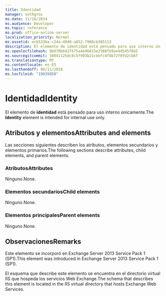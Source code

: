 ```yaml
---
title: Identidad
manager: sethgros
ms.date: 11/16/2014
ms.audience: Developer
ms.topic: reference
ms.prod: office-online-server
localization_priority: Normal
ms.assetid: ecb533ba-c24a-4940-a852-7988cb385113
description: El elemento de identidad está pensado para uso interno únicamente.
ms.openlocfilehash: 9b970b6427575a4e96815e2388fb9ae4d545f6b5
ms.sourcegitcommit: 34041125dc8c5f993b21cebfc4f8b72f0fd2cb6f
ms.translationtype: MT
ms.contentlocale: es-ES
ms.lasthandoff: 06/11/2018
ms.locfileid: "19835850"
---
```

# <a name="identity"></a><span data-ttu-id="383f4-103">Identidad</span><span class="sxs-lookup"><span data-stu-id="383f4-103">Identity</span></span>

<span data-ttu-id="383f4-104">El elemento de **identidad** está pensado para uso interno únicamente.</span><span class="sxs-lookup"><span data-stu-id="383f4-104">The **Identity** element is intended for internal use only.</span></span> 

## <a name="attributes-and-elements"></a><span data-ttu-id="383f4-105">Atributos y elementos</span><span class="sxs-lookup"><span data-stu-id="383f4-105">Attributes and elements</span></span>

<span data-ttu-id="383f4-106">Las secciones siguientes describen los atributos, elementos secundarios y elementos primarios.</span><span class="sxs-lookup"><span data-stu-id="383f4-106">The following sections describe attributes, child elements, and parent elements.</span></span>
  
### <a name="attributes"></a><span data-ttu-id="383f4-107">Atributos</span><span class="sxs-lookup"><span data-stu-id="383f4-107">Attributes</span></span>

<span data-ttu-id="383f4-108">Ninguno.</span><span class="sxs-lookup"><span data-stu-id="383f4-108">None.</span></span>
  
### <a name="child-elements"></a><span data-ttu-id="383f4-109">Elementos secundarios</span><span class="sxs-lookup"><span data-stu-id="383f4-109">Child elements</span></span>

<span data-ttu-id="383f4-110">Ninguno.</span><span class="sxs-lookup"><span data-stu-id="383f4-110">None.</span></span>
  
### <a name="parent-elements"></a><span data-ttu-id="383f4-111">Elementos principales</span><span class="sxs-lookup"><span data-stu-id="383f4-111">Parent elements</span></span>

<span data-ttu-id="383f4-112">Ninguno.</span><span class="sxs-lookup"><span data-stu-id="383f4-112">None.</span></span>
  
## <a name="remarks"></a><span data-ttu-id="383f4-113">Observaciones</span><span class="sxs-lookup"><span data-stu-id="383f4-113">Remarks</span></span>

<span data-ttu-id="383f4-114">Este elemento se incorporó en Exchange Server 2013 Service Pack 1 (SP1).</span><span class="sxs-lookup"><span data-stu-id="383f4-114">This element was introduced in Exchange Server 2013 Service Pack 1 (SP1).</span></span>
  
<span data-ttu-id="383f4-115">El esquema que describe este elemento se encuentra en el directorio virtual IIS que hospeda los servicios Web Exchange.</span><span class="sxs-lookup"><span data-stu-id="383f4-115">The schema that describes this element is located in the IIS virtual directory that hosts Exchange Web Services.</span></span>
  

